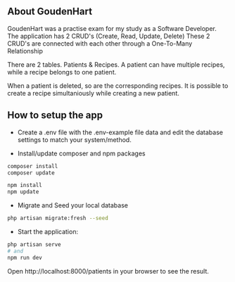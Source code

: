 ## About GoudenHart

GoudenHart was a practise exam for my study as a Software Developer.
The application has 2 CRUD's (Create, Read, Update, Delete)
These 2 CRUD's are connected with each other through a One-To-Many Relationship

There are 2 tables. Patients & Recipes.
A patient can have multiple recipes, while a recipe belongs to one patient.

When a patient is deleted, so are the corresponding recipes.
It is possible to create a recipe simultaniously while creating a new patient.

## How to setup the app
- Create a .env file with the .env-example file data and edit the database settings to match your system/method.
  
- Install/update composer and npm packages
```bash
composer install
composer update

npm install
npm update
```

- Migrate and Seed your local database
```bash
php artisan migrate:fresh --seed
```

- Start the application:
```bash
php artisan serve
# and
npm run dev
```
Open http://localhost:8000/patients in your browser to see the result.
